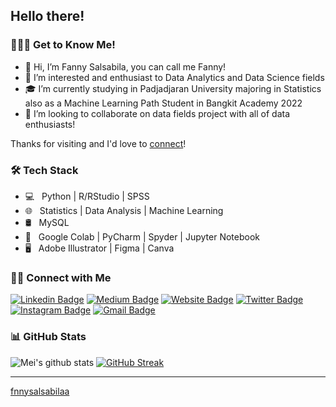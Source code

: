 ## Hello there! <img src="https://raw.githubusercontent.com/MartinHeinz/MartinHeinz/master/wave.gif" width="10px">

<h3> 👨🏻‍💻 Get to Know Me! </h3>

- 👋 Hi, I’m Fanny Salsabila, you can call me Fanny!
- 👀 I’m interested and enthusiast to Data Analytics and Data Science fields
- 🎓 I’m currently studying in Padjadjaran University majoring in Statistics also as a Machine Learning Path Student in Bangkit Academy 2022
- 💞️ I’m looking to collaborate on data fields project with all of data enthusiasts!

Thanks for visiting and I'd love to [connect](https://www.linkedin.com/in/fanny-salsabila/)!

<h3>🛠 Tech Stack</h3>

- 💻 &nbsp; Python | R/RStudio | SPSS 
- 🌐 &nbsp; Statistics |  Data Analysis | Machine Learning 
- 🛢 &nbsp; MySQL 
- 🔧 &nbsp; Google Colab | PyCharm | Spyder | Jupyter Notebook
- 🖥 &nbsp; Adobe Illustrator | Figma | Canva


<h3> 🤝🏻 Connect with Me </h3>

[![Linkedin Badge](https://img.shields.io/badge/-fannysalsabila-blue?style=flat&logo=Linkedin&logoColor=white&link=https://www.linkedin.com/in/fanny-salsabila/)](https://www.linkedin.com/in/fanny-salsabila/)
[![Medium Badge](https://img.shields.io/badge/-@f.nnysalsabilaa-000000?style=flat&labelColor=000000&logo=Medium&link=https://medium.com/@f.nnysalsabilaa)](https://medium.com/@f.nnysalsabilaa)
[![Website Badge](https://img.shields.io/badge/-https://linktr.ee/fannysalsabila-47CCCC?style=flat&logo=Google-Chrome&logoColor=white&link=https://linktr.ee/fannysalsabila)](https://linktr.ee/fannysalsabila)
[![Twitter Badge](https://img.shields.io/badge/-@fnnysalsabila-1ca0f1?style=flat&labelColor=1ca0f1&logo=twitter&logoColor=white&link=https://twitter.com/fnnysalsabila)](https://twitter.com/fnnysalsabila)
[![Instagram Badge](https://img.shields.io/badge/-@fnnysalsabila-purple?style=flat&logo=instagram&logoColor=white&link=https://instagram.com/fnnysalsabila/)](https://instagram.com/fnnysalsabila)
[![Gmail Badge](https://img.shields.io/badge/-fnnysalsabila-c14438?style=flat&logo=Gmail&logoColor=white&link=mailto:fnnysalsabila@gmail.com)](mailto:fnnysalsabila@gmail.com)

<h3> 📊 GitHub Stats </h3>
 
![Mei's github stats](https://github-readme-stats.vercel.app/api?username=fnnysalsabilaa&show_icons=true&theme=dracula) 
[![GitHub Streak](https://github-readme-streak-stats.herokuapp.com/?user=fnnysalsabilaa&theme=dracula)](https://git.io/streak-stats)  

<hr>
  
[fnnysalsabilaa](https://github.com/fnnysalsabilaa)

<!---
fnnysalsabilaa/fnnysalsabilaa is a ✨ special ✨ repository because its `README.md` (this file) appears on your GitHub profile.
You can click the Preview link to take a look at your changes.
--->

